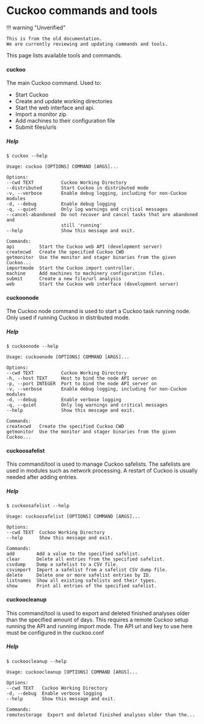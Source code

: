 # Cuckoo commands and tools
!!! warning "Unverified"

    This is from the old documentation.  
    We are currently reviewing and updating commands and tools.

This page lists available tools and commands.

#### cuckoo

The main Cuckoo command. Used to:

- Start Cuckoo
- Create and update working directories
- Start the web interface and api.
- Import a monitor zip
- Add machines to their configuration file
- Submit files/urls

##### Help

    $ cuckoo --help

    Usage: cuckoo [OPTIONS] COMMAND [ARGS]...

    Options:
    --cwd TEXT          Cuckoo Working Directory
    --distributed       Start Cuckoo in distributed mode
    -v, --verbose       Enable debug logging, including for non-Cuckoo modules
    -d, --debug         Enable debug logging
    -q, --quiet         Only log warnings and critical messages
    --cancel-abandoned  Do not recover and cancel tasks that are abandoned and
                        still 'running'
    --help              Show this message and exit.

    Commands:
    api         Start the Cuckoo web API (development server)
    createcwd   Create the specified Cuckoo CWD
    getmonitor  Use the monitor and stager binaries from the given Cuckoo...
    importmode  Start the Cuckoo import controller.
    machine     Add machines to machinery configuration files.
    submit      Create a new file/url analysis
    web         Start the Cuckoo web interface (development server)


#### cuckoonode

The Cuckoo node command is used to start a Cuckoo task running node. Only used if running Cuckoo in distributed mode.

##### Help

    $ cuckoonode --help

    Usage: cuckoonode [OPTIONS] COMMAND [ARGS]...

    Options:
    --cwd TEXT          Cuckoo Working Directory
    -h, --host TEXT     Host to bind the node API server on
    -p, --port INTEGER  Port to bind the node API server on
    -v, --verbose       Enable debug logging, including for non-Cuckoo modules
    -d, --debug         Enable verbose logging
    -q, --quiet         Only log warnings and critical messages
    --help              Show this message and exit.

    Commands:
    createcwd   Create the specified Cuckoo CWD
    getmonitor  Use the monitor and stager binaries from the given Cuckoo...

#### cuckoosafelist

This command/tool is used to manage Cuckoo safelists. The safelists are used
in modules such as network processing. 
A restart of Cuckoo is usually needed after adding entries.

##### Help

    $ cuckoosafelist --help

    Usage: cuckoosafelist [OPTIONS] COMMAND [ARGS]...

    Options:
    --cwd TEXT  Cuckoo Working Directory
    --help      Show this message and exit.

    Commands:
    add        Add a value to the specified safelist.
    clear      Delete all entries from the specified safelist.
    csvdump    Dump a safelist to a CSV file.
    csvimport  Import a safelist from a safelist CSV dump file.
    delete     Delete one or more safelist entries by ID.
    listnames  Show all existing safelists and their types.
    show       Print all entries of the specified safelist.

#### cuckoocleanup

This command/tool is used to export and deleted finished analyses older than the specified amount of
  days. This requires a remote Cuckoo setup running the API and running
  import mode. The API url and key to use here must be configured in the
  cuckoo.conf

##### Help

    $ cuckoocleanup --help

    Usage: cuckoocleanup [OPTIONS] COMMAND [ARGS]...

    Options:
    --cwd TEXT   Cuckoo Working Directory
    -d, --debug  Enable verbose logging
    --help       Show this message and exit.

    Commands:
    remotestorage  Export and deleted finished analyses older than the...

